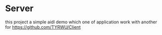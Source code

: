 # Server
this project a simple aidl demo which one of application work with another for https://github.com/TYRWU/Client
